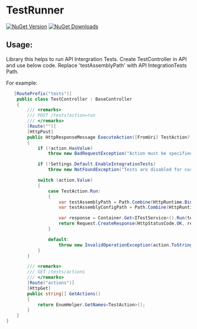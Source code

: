 # TestRunner

[![NuGet Version](http://img.shields.io/nuget/v/Agero.TestsRunner.NUnit.svg?style=flat)](https://www.nuget.org/packages/Agero.TestsRunner.NUnit/) 
[![NuGet Downloads](http://img.shields.io/nuget/dt/Agero.TestsRunner.NUnit.svg?style=flat)](https://www.nuget.org/packages/Agero.TestsRunner.NUnit/)

## Usage:
Library this helps to run API Intergration Tests. Create TestController in API and use below code. Replace 'testAssemblyPath' with API IntegrationTests Path.

For example:

```csharp
   [RoutePrefix("tests")]
    public class TestController : BaseController
    {
        /// <remarks>
        /// POST /tests?action=run
        /// </remarks>
        [Route("")]
        [HttpPost]
        public HttpResponseMessage ExecuteAction([FromUri] TestAction? action = null)
        {
            if (!action.HasValue)
                throw new BadRequestException("Action must be specified and valid.");

            if (!Settings.Default.EnableIntegrationTests)
                throw new NotFoundException("Tests are disabled for current environment.", ResponseCode.INVALID_OPERATION);

            switch (action.Value)
            {
                case TestAction.Run:
                {
                    var testAssemblyPath = Path.Combine(HttpRuntime.BinDirectory, "Agero.YourAPI.RESTAPI.IntegrationTests.dll");
                    var testAssemblyConfigPath = Path.Combine(HttpRuntime.AppDomainAppPath, "Web.config");

                    var response = Container.Get<ITestService>().Run(testAssemblyPath, testAssemblyConfigPath);
                    return Request.CreateResponse(HttpStatusCode.OK, response);
                }

                default:
                    throw new InvalidOperationException(action.ToString());
            }
        }

        /// <remarks>
        /// GET /tests/actions
        /// </remarks>
        [Route("actions")]
        [HttpGet]
        public string[] GetActions()
        {
            return EnumHelper.GetNames<TestAction>();
        }
    }
}
```

